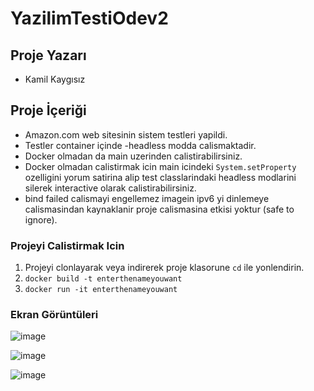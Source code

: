 # YazilimTestiOdev2
## Proje Yazarı
- Kamil Kaygısız

## Proje İçeriği
- Amazon.com web sitesinin sistem testleri yapildi.
- Testler container içinde -headless modda calismaktadir.
- Docker olmadan da main uzerinden calistirabilirsiniz.
- Docker olmadan calistirmak icin main icindeki `System.setProperty` ozelligini yorum satirina alip test classlarindaki headless modlarini silerek interactive olarak calistirabilirsiniz.
- bind failed calismayi engellemez imagein ipv6 yi dinlemeye calismasindan kaynaklanir proje calismasina etkisi yoktur (safe to ignore).

### Projeyi Calistirmak Icin
1. Projeyi clonlayarak veya indirerek proje klasorune `cd` ile yonlendirin.
2. `docker build -t enterthenameyouwant`
3. `docker run -it enterthenameyouwant`

### Ekran Görüntüleri

![image](https://github.com/kaygisizkamil/YazilimTestiOdev2/assets/96066271/baca2f20-b462-4b28-a4d4-da10403bd03e)


![image](https://github.com/kaygisizkamil/YazilimTestiOdev2/assets/96066271/44018db6-5fd5-4676-9ec5-d5fde4442a56)

![image](https://github.com/kaygisizkamil/YazilimTestiOdev2/assets/96066271/03517ea1-d805-41f8-ae0f-0cb4254428e6)
